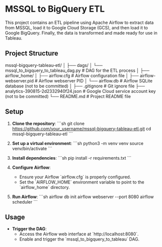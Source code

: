 # MSSQL to BigQuery ETL

This project contains an ETL pipeline using Apache Airflow to extract data from MSSQL, load it to Google Cloud Storage (GCS), and then load it to Google BigQuery. Finally, the data is transformed and made ready for use in Tableau.

## Project Structure

mssql-bigquery-tableau-etl/
│
├── dags/
│   └── mssql_to_bigquery_to_tableau_dag.py   # DAG for the ETL process
│
├── airflow_home/
│   ├── airflow.cfg                          # Airflow configuration file
│   ├── airflow-webserver.pid                # Airflow webserver PID
│   └── airflow.db                           # Airflow SQLite database (not to be committed)
│
├── .gitignore                               # Git ignore file
├── analytics-390815-2d2332940f24.json       # Google Cloud service account key (not to be committed)
└── README.md                                # Project README file

## Setup

1. **Clone the repository**:
    \`\`\`sh
    git clone https://github.com/your_username/mssql-bigquery-tableau-etl.git
    cd mssql-bigquery-tableau-etl
    \`\`\`

2. **Set up a virtual environment**:
    \`\`\`sh
    python3 -m venv venv
    source venv/bin/activate
    \`\`\`

3. **Install dependencies**:
    \`\`\`sh
    pip install -r requirements.txt
    \`\`\`

4. **Configure Airflow**:
    - Ensure your Airflow \`airflow.cfg\` is properly configured.
    - Set the \`AIRFLOW_HOME\` environment variable to point to the \`airflow_home\` directory.

5. **Run Airflow**:
    \`\`\`sh
    airflow db init
    airflow webserver --port 8080
    airflow scheduler
    \`\`\`

## Usage

- **Trigger the DAG**:
  - Access the Airflow web interface at \`http://localhost:8080\`.
  - Enable and trigger the \`mssql_to_bigquery_to_tableau\` DAG.

